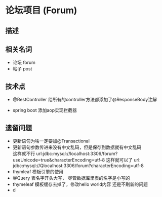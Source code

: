 # 论坛项目 (Forum)

## 描述

## 相关名词
- 论坛 forum
- 帖子 post

## 技术点
- @RestController 给所有的controller方法都添加了@ResponseBody注解

- spring boot 添加aop实现拦截器

## 遗留问题
- 更新语句为啥一定要加@Transactional
- 更新语句参数传进来没有中文乱码，但是保存到数据就有中文乱码    
    这样就不行 url:jdbc:mysql://localhost:3306/forum?useUnicode=true&amp;characterEncoding=utf-8
    这样就可以了 url: jdbc:mysql://Qlocalhost:3306/forum?characterEncoding=utf-8
- thymleaf 模板引擎的使用
- @Query 表名字开头大写， 尽管数据库里表的名字是小写的
- thymeleaf 模板缓存去掉了，修改hello world内容 还是不刷新的问题
- d 